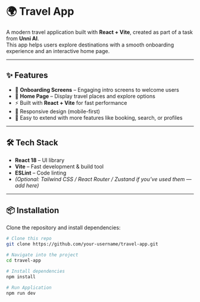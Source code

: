 # 🌍 Travel App

A modern travel application built with **React + Vite**, created as part of a task from **Unni AI**.  
This app helps users explore destinations with a smooth onboarding experience and an interactive home page.

---

## ✨ Features

- 🎉 **Onboarding Screens** – Engaging intro screens to welcome users  
- 🏡 **Home Page** – Display travel places and explore options  
- ⚡️ Built with **React + Vite** for fast performance  
- 📱 Responsive design (mobile-first)  
- 🎨 Easy to extend with more features like booking, search, or profiles  

---

## 🛠️ Tech Stack

- **React 18** – UI library  
- **Vite** – Fast development & build tool  
- **ESLint** – Code linting  
- *(Optional: Tailwind CSS / React Router / Zustand if you’ve used them — add here)*  

---

## 📦 Installation

Clone the repository and install dependencies:

```bash
# Clone this repo
git clone https://github.com/your-username/travel-app.git

# Navigate into the project
cd travel-app

# Install dependencies
npm install

# Run Application
npm run dev